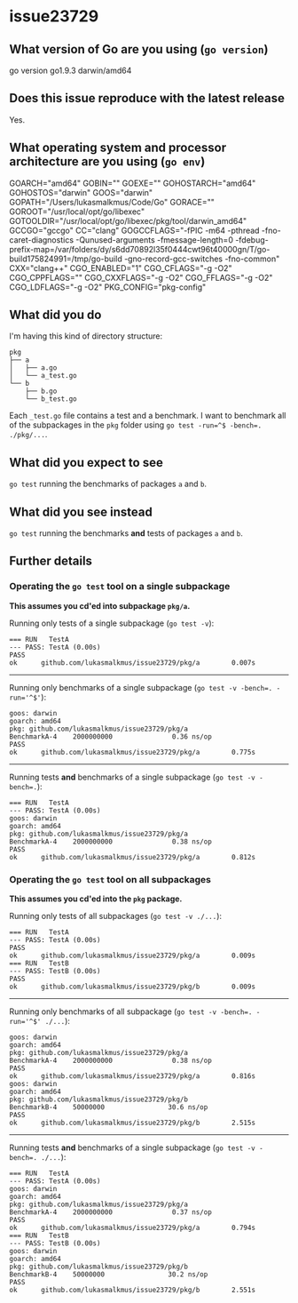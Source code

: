 # issue23729

## What version of Go are you using (`go version`)

go version go1.9.3 darwin/amd64

## Does this issue reproduce with the latest release

Yes.

## What operating system and processor architecture are you using (`go env`)

GOARCH="amd64"
GOBIN=""
GOEXE=""
GOHOSTARCH="amd64"
GOHOSTOS="darwin"
GOOS="darwin"
GOPATH="/Users/lukasmalkmus/Code/Go"
GORACE=""
GOROOT="/usr/local/opt/go/libexec"
GOTOOLDIR="/usr/local/opt/go/libexec/pkg/tool/darwin_amd64"
GCCGO="gccgo"
CC="clang"
GOGCCFLAGS="-fPIC -m64 -pthread -fno-caret-diagnostics -Qunused-arguments -fmessage-length=0 -fdebug-prefix-map=/var/folders/dy/s6dd70892l35f0444cwt96t40000gn/T/go-build175824991=/tmp/go-build -gno-record-gcc-switches -fno-common"
CXX="clang++"
CGO_ENABLED="1"
CGO_CFLAGS="-g -O2"
CGO_CPPFLAGS=""
CGO_CXXFLAGS="-g -O2"
CGO_FFLAGS="-g -O2"
CGO_LDFLAGS="-g -O2"
PKG_CONFIG="pkg-config"

## What did you do

I'm having this kind of directory structure:

```text
pkg
├── a
│   ├── a.go
│   └── a_test.go
└── b
    ├── b.go
    └── b_test.go
```

Each `_test.go` file contains a test and a benchmark. I want to benchmark all of
the subpackages in the `pkg` folder using `go test -run=^$ -bench=. ./pkg/...`.

## What did you expect to see

`go test` running the benchmarks of packages `a` and `b`.

## What did you see instead

`go test` running the benchmarks **and** tests of packages `a` and `b`.

## Further details

### Operating the `go test` tool on a single subpackage

**This assumes you cd'ed into subpackage `pkg/a`.**

Running only tests of a single subpackage (`go test -v`):

```text
=== RUN   TestA
--- PASS: TestA (0.00s)
PASS
ok      github.com/lukasmalkmus/issue23729/pkg/a        0.007s
```

---

Running only benchmarks of a single subpackage (`go test -v -bench=. -run='^$'`):

```text
goos: darwin
goarch: amd64
pkg: github.com/lukasmalkmus/issue23729/pkg/a
BenchmarkA-4    2000000000               0.36 ns/op
PASS
ok      github.com/lukasmalkmus/issue23729/pkg/a        0.775s
```

---

Running tests **and** benchmarks of a single subpackage (`go test -v -bench=.`):

```text
=== RUN   TestA
--- PASS: TestA (0.00s)
goos: darwin
goarch: amd64
pkg: github.com/lukasmalkmus/issue23729/pkg/a
BenchmarkA-4    2000000000               0.38 ns/op
PASS
ok      github.com/lukasmalkmus/issue23729/pkg/a        0.812s
```

### Operating the `go test` tool on all subpackages

**This assumes you cd'ed into the `pkg` package.**

Running only tests of all subpackages (`go test -v ./...`):

```text
=== RUN   TestA
--- PASS: TestA (0.00s)
PASS
ok      github.com/lukasmalkmus/issue23729/pkg/a        0.009s
=== RUN   TestB
--- PASS: TestB (0.00s)
PASS
ok      github.com/lukasmalkmus/issue23729/pkg/b        0.009s
```

---

Running only benchmarks of all subpackage (`go test -v -bench=. -run='^$' ./...`):

```text
goos: darwin
goarch: amd64
pkg: github.com/lukasmalkmus/issue23729/pkg/a
BenchmarkA-4    2000000000               0.38 ns/op
PASS
ok      github.com/lukasmalkmus/issue23729/pkg/a        0.816s
goos: darwin
goarch: amd64
pkg: github.com/lukasmalkmus/issue23729/pkg/b
BenchmarkB-4    50000000                30.6 ns/op
PASS
ok      github.com/lukasmalkmus/issue23729/pkg/b        2.515s
```

---

Running tests **and** benchmarks of a single subpackage (`go test -v -bench=. ./...`):

```text
=== RUN   TestA
--- PASS: TestA (0.00s)
goos: darwin
goarch: amd64
pkg: github.com/lukasmalkmus/issue23729/pkg/a
BenchmarkA-4    2000000000               0.37 ns/op
PASS
ok      github.com/lukasmalkmus/issue23729/pkg/a        0.794s
=== RUN   TestB
--- PASS: TestB (0.00s)
goos: darwin
goarch: amd64
pkg: github.com/lukasmalkmus/issue23729/pkg/b
BenchmarkB-4    50000000                30.2 ns/op
PASS
ok      github.com/lukasmalkmus/issue23729/pkg/b        2.551s
```